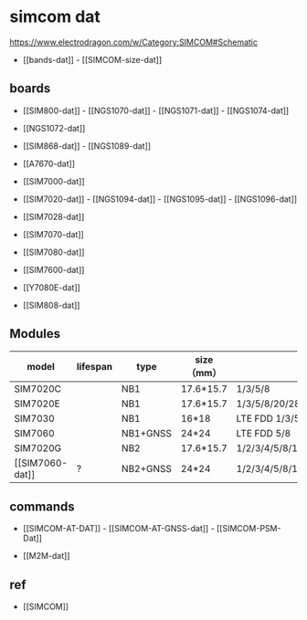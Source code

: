 
# simcom dat 

https://www.electrodragon.com/w/Category:SIMCOM#Schematic

- [[bands-dat]] - [[SIMCOM-size-dat]]

## boards 

- [[SIM800-dat]] - [[NGS1070-dat]] - [[NGS1071-dat]] - [[NGS1074-dat]]

- [[NGS1072-dat]]

- [[SIM868-dat]] - [[NGS1089-dat]]
  
- [[A7670-dat]]

- [[SIM7000-dat]]
  
- [[SIM7020-dat]] - [[NGS1094-dat]] - [[NGS1095-dat]] - [[NGS1096-dat]]

- [[SIM7028-dat]]

- [[SIM7070-dat]]
  
- [[SIM7080-dat]]

- [[SIM7600-dat]]

- [[Y7080E-dat]]

- [[SIM808-dat]] 


## Modules 

| model           | lifespan | type     | size（mm） | note                                               |
| --------------- | -------- | -------- | ---------- | -------------------------------------------------- |
| SIM7020C        |          | NB1      | 17.6*15.7  | 1/3/5/8                                            |
| SIM7020E        |          | NB1      | 17.6*15.7  | 1/3/5/8/20/28                                      |
| SIM7030         |          | NB1      | 16*18      | LTE FDD 1/3/5/8                                    |
| SIM7060         |          | NB1+GNSS | 24*24      | LTE FDD 5/8                                        |
| SIM7020G        |          | NB2      | 17.6*15.7  | 1/2/3/4/5/8/12/13/17/18/19/20/25/26/28/66/70/71/85 |
| [[SIM7060-dat]] | ?        | NB2+GNSS | 24*24      | 1/2/3/4/5/8/12/13/17/18/19/20/25/26/28/66/70/71/85 |




## commands 

- [[SIMCOM-AT-DAT]] - [[SIMCOM-AT-GNSS-dat]] - [[SIMCOM-PSM-Dat]]

- [[M2M-dat]]

## ref 

- [[SIMCOM]]